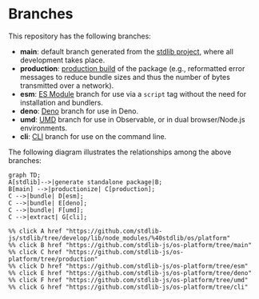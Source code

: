 <!--

@license Apache-2.0

Copyright (c) 2023 The Stdlib Authors.

Licensed under the Apache License, Version 2.0 (the "License");
you may not use this file except in compliance with the License.
You may obtain a copy of the License at

    http://www.apache.org/licenses/LICENSE-2.0

Unless required by applicable law or agreed to in writing, software
distributed under the License is distributed on an "AS IS" BASIS,
WITHOUT WARRANTIES OR CONDITIONS OF ANY KIND, either express or implied.
See the License for the specific language governing permissions and
limitations under the License.

-->

# Branches

This repository has the following branches:

-   **main**: default branch generated from the [stdlib project][stdlib-url], where all development takes place.
-   **production**: [production build][production-url] of the package (e.g., reformatted error messages to reduce bundle sizes and thus the number of bytes transmitted over a network).
-   **esm**: [ES Module][esm-url] branch for use via a `script` tag without the need for installation and bundlers.
-   **deno**: [Deno][deno-url] branch for use in Deno.
-   **umd**: [UMD][umd-url] branch for use in Observable, or in dual browser/Node.js environments.
-   **cli**: [CLI][cli-url] branch for use on the command line.

The following diagram illustrates the relationships among the above branches:

```mermaid
graph TD;
A[stdlib]-->|generate standalone package|B;
B[main] -->|productionize| C[production];
C -->|bundle| D[esm];
C -->|bundle| E[deno];
C -->|bundle| F[umd];
C -->|extract| G[cli];

%% click A href "https://github.com/stdlib-js/stdlib/tree/develop/lib/node_modules/%40stdlib/os/platform"
%% click B href "https://github.com/stdlib-js/os-platform/tree/main"
%% click C href "https://github.com/stdlib-js/os-platform/tree/production"
%% click D href "https://github.com/stdlib-js/os-platform/tree/esm"
%% click E href "https://github.com/stdlib-js/os-platform/tree/deno"
%% click F href "https://github.com/stdlib-js/os-platform/tree/umd"
%% click G href "https://github.com/stdlib-js/os-platform/tree/cli"
```

[stdlib-url]: https://github.com/stdlib-js/stdlib/tree/develop/lib/node_modules/%40stdlib/os/platform
[production-url]: https://github.com/stdlib-js/os-platform/tree/production
[deno-url]: https://github.com/stdlib-js/os-platform/tree/deno
[umd-url]: https://github.com/stdlib-js/os-platform/tree/umd
[esm-url]: https://github.com/stdlib-js/os-platform/tree/esm
[cli-url]: https://github.com/stdlib-js/os-platform/tree/cli